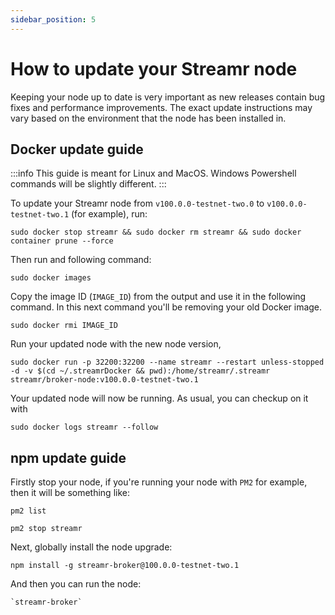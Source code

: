 ```yaml
---
sidebar_position: 5
---
```


# How to update your Streamr node
Keeping your node up to date is very important as new releases contain bug fixes and performance improvements. The exact update instructions may vary based on the environment that the node has been installed in.

## Docker update guide
:::info
This guide is meant for Linux and MacOS. Windows Powershell commands will be slightly different.
:::

To update your Streamr node from `v100.0.0-testnet-two.0` to `v100.0.0-testnet-two.1` (for example), run:

```
sudo docker stop streamr && sudo docker rm streamr && sudo docker container prune --force
```

Then run and following command:
```
sudo docker images
```

Copy the image ID (`IMAGE_ID`) from the output and use it in the following command. In this next command you'll be removing your old Docker image.

```
sudo docker rmi IMAGE_ID
```

Run your updated node with the new node version,

```
sudo docker run -p 32200:32200 --name streamr --restart unless-stopped -d -v $(cd ~/.streamrDocker && pwd):/home/streamr/.streamr streamr/broker-node:v100.0.0-testnet-two.1
```

Your updated node will now be running. As usual, you can checkup on it with 

```
sudo docker logs streamr --follow
```

## npm update guide
Firstly stop your node, if you're running your node with `PM2` for example, then it will be something like:

```
pm2 list
```

```
pm2 stop streamr
```

Next, globally install the node upgrade:
```
npm install -g streamr-broker@100.0.0-testnet-two.1
```

And then you can run the node:
```
`streamr-broker`
```
